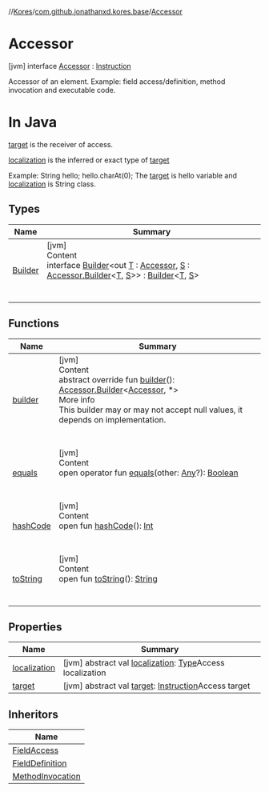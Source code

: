 //[Kores](../../index.md)/[com.github.jonathanxd.kores.base](../index.md)/[Accessor](index.md)



# Accessor  
 [jvm] interface [Accessor](index.md) : [Instruction](../../com.github.jonathanxd.kores/-instruction/index.md)

Accessor of an element. Example: field access/definition, method invocation and executable code.



#  In Java  


[target](target.md) is the receiver of access.



[localization](localization.md) is the inferred or exact type of [target](target.md)



Example: String hello; hello.charAt(0); The [target](target.md) is hello variable and [localization](localization.md) is String class.

   


## Types  
  
|  Name|  Summary| 
|---|---|
| <a name="com.github.jonathanxd.kores.base/Accessor.Builder///PointingToDeclaration/"></a>[Builder](-builder/index.md)| <a name="com.github.jonathanxd.kores.base/Accessor.Builder///PointingToDeclaration/"></a>[jvm]  <br>Content  <br>interface [Builder](-builder/index.md)<out [T](-builder/index.md) : [Accessor](index.md), [S](-builder/index.md) : [Accessor.Builder](-builder/index.md)<[T](-builder/index.md), [S](-builder/index.md)>> : [Builder](../../com.github.jonathanxd.kores.builder/-builder/index.md)<[T](-builder/index.md), [S](-builder/index.md)>   <br><br><br>


## Functions  
  
|  Name|  Summary| 
|---|---|
| <a name="com.github.jonathanxd.kores.base/Accessor/builder/#/PointingToDeclaration/"></a>[builder](builder.md)| <a name="com.github.jonathanxd.kores.base/Accessor/builder/#/PointingToDeclaration/"></a>[jvm]  <br>Content  <br>abstract override fun [builder](builder.md)(): [Accessor.Builder](-builder/index.md)<[Accessor](index.md), *>  <br>More info  <br>This builder may or may not accept null values, it depends on implementation.  <br><br><br>
| <a name="kotlin/Any/equals/#kotlin.Any?/PointingToDeclaration/"></a>[equals](../../com.github.jonathanxd.kores.util/-simple-resolver/index.md#%5Bkotlin%2FAny%2Fequals%2F%23kotlin.Any%3F%2FPointingToDeclaration%2F%5D%2FFunctions%2F-1211764316)| <a name="kotlin/Any/equals/#kotlin.Any?/PointingToDeclaration/"></a>[jvm]  <br>Content  <br>open operator fun [equals](../../com.github.jonathanxd.kores.util/-simple-resolver/index.md#%5Bkotlin%2FAny%2Fequals%2F%23kotlin.Any%3F%2FPointingToDeclaration%2F%5D%2FFunctions%2F-1211764316)(other: [Any](https://kotlinlang.org/api/latest/jvm/stdlib/kotlin/-any/index.html)?): [Boolean](https://kotlinlang.org/api/latest/jvm/stdlib/kotlin/-boolean/index.html)  <br><br><br>
| <a name="kotlin/Any/hashCode/#/PointingToDeclaration/"></a>[hashCode](../../com.github.jonathanxd.kores.util/-simple-resolver/index.md#%5Bkotlin%2FAny%2FhashCode%2F%23%2FPointingToDeclaration%2F%5D%2FFunctions%2F-1211764316)| <a name="kotlin/Any/hashCode/#/PointingToDeclaration/"></a>[jvm]  <br>Content  <br>open fun [hashCode](../../com.github.jonathanxd.kores.util/-simple-resolver/index.md#%5Bkotlin%2FAny%2FhashCode%2F%23%2FPointingToDeclaration%2F%5D%2FFunctions%2F-1211764316)(): [Int](https://kotlinlang.org/api/latest/jvm/stdlib/kotlin/-int/index.html)  <br><br><br>
| <a name="kotlin/Any/toString/#/PointingToDeclaration/"></a>[toString](../../com.github.jonathanxd.kores.util/-simple-resolver/index.md#%5Bkotlin%2FAny%2FtoString%2F%23%2FPointingToDeclaration%2F%5D%2FFunctions%2F-1211764316)| <a name="kotlin/Any/toString/#/PointingToDeclaration/"></a>[jvm]  <br>Content  <br>open fun [toString](../../com.github.jonathanxd.kores.util/-simple-resolver/index.md#%5Bkotlin%2FAny%2FtoString%2F%23%2FPointingToDeclaration%2F%5D%2FFunctions%2F-1211764316)(): [String](https://kotlinlang.org/api/latest/jvm/stdlib/kotlin/-string/index.html)  <br><br><br>


## Properties  
  
|  Name|  Summary| 
|---|---|
| <a name="com.github.jonathanxd.kores.base/Accessor/localization/#/PointingToDeclaration/"></a>[localization](localization.md)| <a name="com.github.jonathanxd.kores.base/Accessor/localization/#/PointingToDeclaration/"></a> [jvm] abstract val [localization](localization.md): [Type](https://docs.oracle.com/javase/8/docs/api/java/lang/reflect/Type.html)Access localization   <br>
| <a name="com.github.jonathanxd.kores.base/Accessor/target/#/PointingToDeclaration/"></a>[target](target.md)| <a name="com.github.jonathanxd.kores.base/Accessor/target/#/PointingToDeclaration/"></a> [jvm] abstract val [target](target.md): [Instruction](../../com.github.jonathanxd.kores/-instruction/index.md)Access target   <br>


## Inheritors  
  
|  Name| 
|---|
| <a name="com.github.jonathanxd.kores.base/FieldAccess///PointingToDeclaration/"></a>[FieldAccess](../-field-access/index.md)
| <a name="com.github.jonathanxd.kores.base/FieldDefinition///PointingToDeclaration/"></a>[FieldDefinition](../-field-definition/index.md)
| <a name="com.github.jonathanxd.kores.base/MethodInvocation///PointingToDeclaration/"></a>[MethodInvocation](../-method-invocation/index.md)

